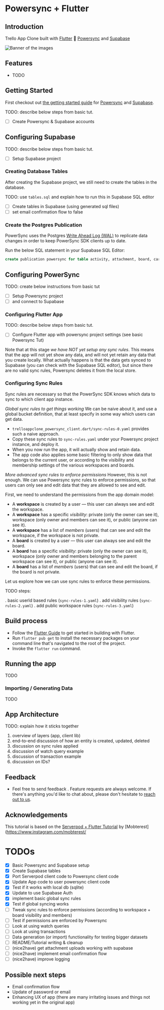 # Powersync + Flutter

## Introduction

Trello App Clone built with [Flutter](https://flutter.dev/) :star2: [Powersync](https://powersync.co/) and [Supabase](https://supabase.io/)

![Banner of the images](showcase.png)

## Features

 - TODO

## Getting Started

First checkout out [the getting started guide](https://docs.powersync.co/integration-guides/supabase-+-powersync) for [Powersync](https://powersync.co/) and [Supabase](https://supabase.io/).

TODO: describe below steps from basic tut.
- [ ] Create Powersync & Supabase accounts

## Configuring Supabase
TODO: describe below steps from basic tut.
- [ ] Setup Supabase project

### Creating Database Tables
After creating the Supabase project, we still need to create the tables in the database. 

TODO: use `tables.sql` and explain how to run this in Supabase SQL editor
 
- [ ] Create tables in Supabase (using generated sql files)
- [ ] set email confirmation flow to false

### Create the Postgres Publication

PowerSync uses the Postgres [Write Ahead Log (WAL)](https://www.postgresql.org/docs/current/wal-intro.html) to replicate data changes in order to keep PowerSync SDK clients up to date.

Run the below SQL statement in your Supabase SQL Editor:
```sql
create publication powersync for table activity, attachment, board, card, checklist, comment, listboard, member, trellouser, workspace;
```

## Configuring PowerSync

TODO: create below instructions from basic tut
- [ ] Setup Powersync project 
- [ ] and connect to Supabase

### Configuring Flutter App
TODO: describe below steps from basic tut.
- [ ] Configure Flutter app with powersync project settings (see basic Powersync Tut)

Note that at this stage _we have NOT yet setup any sync rules_. This means that the app will not yet show any data, and will not yet retain any data that you create locally. What actually happens is that the data gets synced to Supabase (you can check with the Supabase SQL editor), but since there are no valid sync rules, Powersync deletes it from the local store.

### Configuring Sync Rules
Sync rules are necessary so that the PowerSync SDK knows which data to sync to which client app instance.

*Global sync rules to get things working*
We can be naive about it, and use a global bucket definition, that at least specify in some way which users can get data.

- `trelloappclone_powersync_client.dart/sync-rules-0.yaml` provides such a naive approach. 
- Copy these sync rules to `sync-rules.yaml` under your Powersync project instance, and deploy it. 
- When you now run the app, it will actually show and retain data.
- The app code also applies some basic filtering to only show data that belongs to the current user, or according to the visibility and membership settings of the various workspaces and boards.

*More advanced sync rules to enforce permissions*
However, this is not enough. We can use Powersync sync rules to enforce permissions, so that users can only see and edit data that they are allowed to see and edit.

First, we need to understand the permissions from the app domain model:

- A **workspace** is created by a user — this user can always see and edit the workspace.
- A **workspace** has a specific *visibility*: private (only the owner can see it), workspace (only owner and members can see it), or public (anyone can see it).
- A **workspace** has a list of *members* (users) that can see and edit the workspace, if the workspace is not private.
- A **board** is created by a user — this user can always see and edit the board.
- A **board** has a specific *visibility*: private (only the owner can see it), workspace (only owner and members belonging to the parent workspace can see it), or public (anyone can see it).
- A **board** has a list of *members* (users) that can see and edit the board, if the board is not private.

Let us explore how we can use sync rules to enforce these permissions.

TODO steps:

. basic userId based rules (`sync-rules-1.yaml`)
. add visibility rules (`sync-rules-2.yaml`)
. add public workspace rules (`sync-rules-3.yaml`)


## Build process

- Follow the [Flutter Guide](https://flutter.dev/docs/get-started/install) to get started in building with Flutter.
- Run ``` flutter pub get ``` to install the necessary packages on your command line that's navigated to the root of the project.
- Invoke the ``` flutter run ``` command.

## Running the app

TODO

### Importing / Generating Data

TODO

## App Architecture

TODO: explain how it sticks together

1. overview of layers (app, client lib)
2. end-to-end discussion of how an entity is created, updated, deleted
6. discussion on sync rules applied
3. discussion of watch query example
4. discussion of transaction example
5. discussion on IDs?

## Feedback

- Feel free to send feedback . Feature requests are always welcome. If there's anything you'd like to chat about, please don't hesitate to [reach out to us](https://docs.powersync.co/resources/contact-us).


## Acknowledgements

This tutorial is based on the [Serverpod + Flutter Tutorial](https://github.com/Mobterest/serverpod_flutter_tutorial) by [Mobterest](https://www.instagram.com/mobterest/

# TODOs

- [X] Basic Powersync and Supabase setup
- [X] Create Supabase tables
- [X] Port Serverpod client code to Powersync client code
- [X] Update App code to user powersync client code
- [X] Test if it works with local db (sqlite)
- [X] Update to use Supabase Auth
- [X] implement basic global sync rules
- [X] Test if global syncing works
- [ ] Tweak sync rules to enforce permissions (according to workspace + board visibility and members)
- [ ] Test if permissions are enforced by Powersync
- [ ] Look at using watch queries
- [ ] Look at using transactions
- [ ] Data generation (or import) functionality for testing bigger datasets
- [ ] README/Tutorial writing & cleanup
- [ ] (nice2have) get attachment uploads working with supabase
- [ ] (nice2have) implement email confirmation flow
- [ ] (nice2have) improve logging

## Possible next steps

* Email confirmation flow
* Update of password or email
* Enhancing UX of app (there are many irritating issues and things not working yet in the original app)